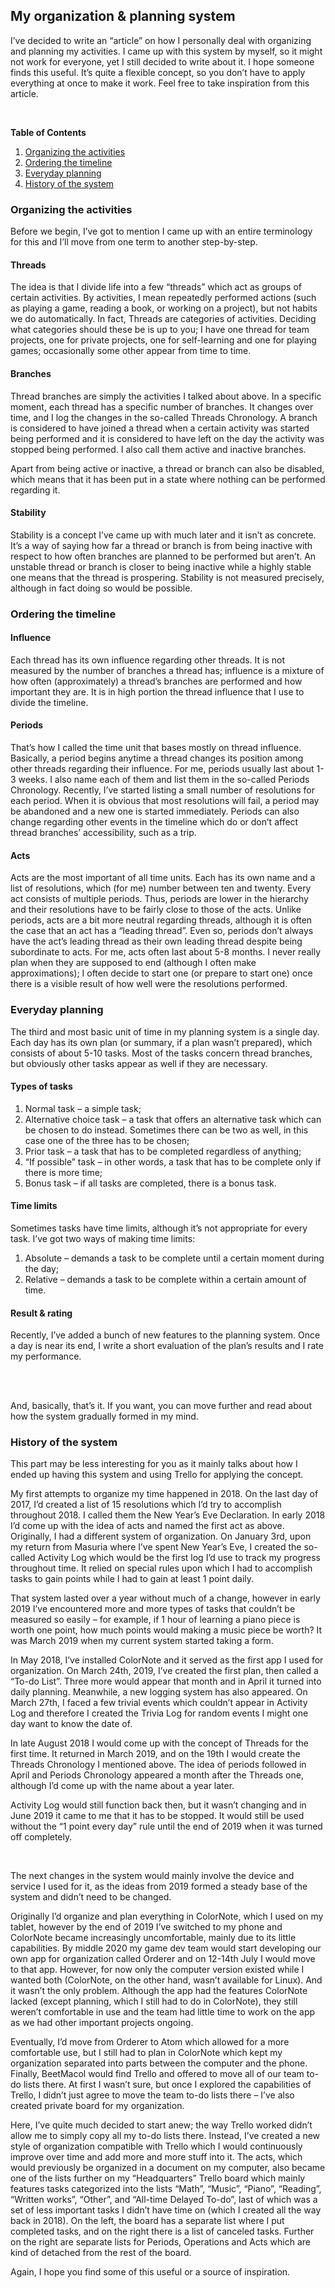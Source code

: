 <BackToOther></BackToOther>

## My organization & planning system

I’ve decided to write an “article” on how I personally deal with organizing and planning my activities. I came up with this system by myself, so it might not work for everyone, yet I still decided to write about it. I hope someone finds this useful.
It’s quite a flexible concept, so you don’t have to apply everything at once to make it work. Feel free to take inspiration from this article.

<br />

**Table of Contents**
1. <a href="#1">Organizing the activities</a>
2. <a href="#2">Ordering the timeline</a>
3. <a href="#3">Everyday planning</a><a id = "1"></a>
4. <a href="#4">History of the system</a>

### Organizing the activities
Before we begin, I’ve got to mention I came up with an entire terminology for this and I’ll move from one term to another step-by-step.

#### Threads
The idea is that I divide life into a few “threads” which act as groups of certain activities. By activities, I mean repeatedly performed actions (such as playing a game, reading a book, or working on a project), but not habits we do automatically. In fact, Threads are categories of activities. Deciding what categories should these be is up to you; I have one thread for team projects, one for private projects, one for self-learning and one for playing games; occasionally some other appear from time to time.

#### Branches
Thread branches are simply the activities I talked about above. In a specific moment, each thread has a specific number of branches. It changes over time, and I log the changes in the so-called Threads Chronology.
A branch is considered to have joined a thread when a certain activity was started being performed and it is considered to have left on the day the activity was stopped being performed. I also call them active and inactive branches.

Apart from being active or inactive, a thread or branch can also be disabled, which means that it has been put in a state where nothing can be performed regarding it.

#### Stability
Stability is a concept I’ve came up with much later and it isn’t as concrete. It’s a way of saying how far a thread or branch is from being inactive with respect to how often branches are planned to be performed but aren’t. An unstable thread or branch is closer to being inactive while a highly stable one means that the thread is prospering. <a id = "2"></a>Stability is not measured precisely, although in fact doing so would be possible.

### Ordering the timeline
#### Influence
Each thread has its own influence regarding other threads. It is not measured by the number of branches a thread has; influence is a mixture of how often (approximately) a thread’s branches are performed and how important they are. It is in high portion the thread influence that I use to divide the timeline.

#### Periods
That’s how I called the time unit that bases mostly on thread influence. Basically, a period begins anytime a thread changes its position among other threads regarding their influence. For me, periods usually last about 1-3 weeks. I also name each of them and list them in the so-called Periods Chronology.
Recently, I’ve started listing a small number of resolutions for each period. When it is obvious that most resolutions will fail, a period may be abandoned and a new one is started immediately.
Periods can also change regarding other events in the timeline which do or don’t affect thread branches’ accessibility, such as a trip.

#### Acts
Acts are the most important of all time units. Each has its own name and a list of resolutions, which (for me) number between ten and twenty. Every act consists of multiple periods. Thus, periods are lower in the hierarchy and their resolutions have to be fairly close to those of the acts.
Unlike periods, acts are a bit more neutral regarding threads, although it is often the case that an act has a “leading thread”. Even so, periods don’t always have the act’s leading thread as their own leading thread despite being subordinate to acts.
For me, acts often last about 5-8 months.<a id = "3"></a> I never really plan when they are supposed to end (although I often make approximations); I often decide to start one (or prepare to start one) once there is a visible result of how well were the resolutions performed.

### Everyday planning
The third and most basic unit of time in my planning system is a single day. Each day has its own plan (or summary, if a plan wasn’t prepared), which consists of about 5-10 tasks. Most of the tasks concern thread branches, but obviously other tasks appear as well if they are necessary.

#### Types of tasks
1. Normal task – a simple task;
2. Alternative choice task – a task that offers an alternative task which can be chosen to do instead. Sometimes there can be two as well, in this case one of the three has to be chosen;
3. Prior task – a task that has to be completed regardless of anything;
4. “If possible” task – in other words, a task that has to be complete only if there is more time;
5. Bonus task – if all tasks are completed, there is a bonus task.

#### Time limits
Sometimes tasks have time limits, although it’s not appropriate for every task. I’ve got two ways of making time limits:
1. Absolute – demands a task to be complete until a certain moment during the day;
2. Relative – demands a task to be complete within a certain amount of time.

#### Result & rating
Recently, I’ve added a bunch of new features to the planning system. Once a day is near its end, I write a short evaluation of the plan’s results and I rate my performance.

<br />
<a id = "4"></a>
<br />

<p>And, basically, that’s it. If you want, you can move further and read about how the system gradually formed in my mind.</p>

### History of the system
This part may be less interesting for you as it mainly talks about how I ended up having this system and using Trello for applying the concept.

My first attempts to organize my time happened in 2018. On the last day of 2017, I’d created a list of 15 resolutions which I’d try to accomplish throughout 2018. I called them the New Year’s Eve Declaration. In early 2018 I’d come up with the idea of acts and named the first act as above.
Originally, I had a different system of organization. On January 3rd, upon my return from Masuria where I’ve spent New Year’s Eve, I created the so-called Activity Log which would be the first log I’d use to track my progress throughout time. It relied on special rules upon which I had to accomplish tasks to gain points while I had to gain at least 1 point daily.

That system lasted over a year without much of a change, however in early 2019 I’ve encountered more and more types of tasks that couldn’t be measured so easily – for example, if 1 hour of learning a piano piece is worth one point, how much points would making a music piece be worth? It was March 2019 when my current system started taking a form.

In May 2018, I’ve installed ColorNote and it served as the first app I used for organization. On March 24th, 2019, I’ve created the first plan, then called a “To-do List”. Three more would appear that month and in April it turned into daily planning. Meanwhile, a new logging system has also appeared. On March 27th, I faced a few trivial events which couldn’t appear in Activity Log and therefore I created the Trivia Log for random events I might one day want to know the date of.

In late August 2018 I would come up with the concept of Threads for the first time. It returned in March 2019, and on the 19th I would create the Threads Chronology I mentioned above. The idea of periods followed in April and Periods Chronology appeared a month after the Threads one, although I’d come up with the name about a year later.

Activity Log would still function back then, but it wasn’t changing and in June 2019 it came to me that it has to be stopped. It would still be used without the “1 point every day” rule until the end of 2019 when it was turned off completely.

<br />

The next changes in the system would mainly involve the device and service I used for it, as the ideas from 2019 formed a steady base of the system and didn’t need to be changed.

Originally I’d organize and plan everything in ColorNote, which I used on my tablet, however by the end of 2019 I’ve switched to my phone and ColorNote became increasingly uncomfortable, mainly due to its little capabilities. By middle 2020 my game dev team would start developing our own app for organization called Orderer and on 12-14th July I would move to that app. However, for now only the computer version existed while I wanted both (ColorNote, on the other hand, wasn’t available for Linux). And it wasn’t the only problem. Although the app had the features ColorNote lacked (except planning, which I still had to do in ColorNote), they still weren’t comfortable in use and the team had little time to work on the app as we had other important projects ongoing.

Eventually, I’d move from Orderer to Atom which allowed for a more comfortable use, but I still had to plan in ColorNote which kept my organization separated into parts between the computer and the phone. Finally, BeetMacol would find Trello and offered to move all of our team to-do lists there. At first I wasn’t sure, but once I explored the capabilities of Trello, I didn’t just agree to move the team to-do lists there – I’ve also created private board for my organization.

Here, I’ve quite much decided to start anew; the way Trello worked didn’t allow me to simply copy all my to-do lists there. Instead, I’ve created a new style of organization compatible with Trello which I would continuously improve over time and add more and more stuff into it. The acts, which would previously be organized in a document on my computer, also became one of the lists further on my “Headquarters” Trello board which mainly features tasks categorized into the lists “Math”, “Music”, “Piano”, “Reading”, “Written works”, “Other”, and “All-time Delayed To-do”, last of which was a set of less important tasks I didn’t have time on (which I created all the way back in 2018). On the left, the board has a separate list where I put completed tasks, and on the right there is a list of canceled tasks. Further on the right are separate lists for Periods, Operations and Acts which are kind of detached from the rest of the board.


Again, I hope you find some of this useful or a source of inspiration.

<br>